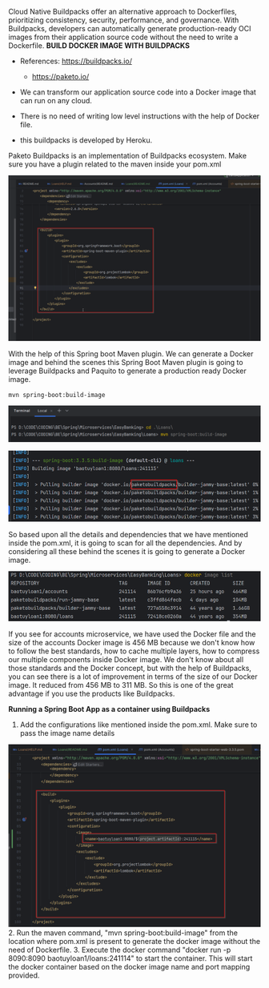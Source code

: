 Cloud Native Buildpacks offer an alternative approach to Dockerfiles, prioritizing consistency, security, performance, and governance.
With Buildpacks, developers can automatically generate production-ready OCI images from their application source code without the need to write a Dockerfile.
**BUILD DOCKER IMAGE WITH BUILDPACKS**
- References: https://buildpacks.io/
  - https://paketo.io/    

- We can transform our application source code into a Docker image that can run on any cloud.
- There is no need of writing low level instructions with the help of Docker file.
- this buildpacks is developed by Heroku.

Paketo Buildpacks is an implementation of Buildpacks ecosystem.
Make sure you have a plugin related to the maven inside your pom.xml

![img.png](img.png)

With the help of this Spring boot Maven plugin. We can generate a Docker image and behind the scenes this Spring Boot Maven plugin is going to leverage Buildpacks and Paquito to generate a production ready Docker image.

```command
mvn spring-boot:build-image
```
![img_1.png](img_1.png)

![img_3.png](img_3.png)

So based upon all the details and dependencies that we have mentioned inside the pom.xml, it is going to scan for all the dependencies. And by considering all these behind the scenes it is going to generate a Docker image.

![img_2.png](img_2.png)

If you see for accounts microservice, we have used the Docker file and the size of the accounts Docker image is 456 MB because we don't know how to follow the best standards,  how to cache multiple layers, how to compress our multiple components inside Docker image.
We don't know about all those standards and the Docker concept, but with the help of Buildpacks, you can see there is a lot of improvement in terms of the size of our Docker image. It reduced from 456 MB to 311 MB.
So this is one of the great advantage if you use the products like Buildpacks.

**Running a Spring Boot App as a container using Buildpacks**
1. Add the configurations like mentioned inside the pom.xml. Make sure to pass the image name details

![img_4.png](img_4.png)
2. Run the maven command, "mvn spring-boot:build-image" from the location where pom.xml is present to generate the docker image without the need of Dockerfile.
3. Execute the docker command "docker run -p 8090:8090 baotuyloan1/loans:241114" to start the container. This will start the docker container based on the docker image name and port mapping provided.